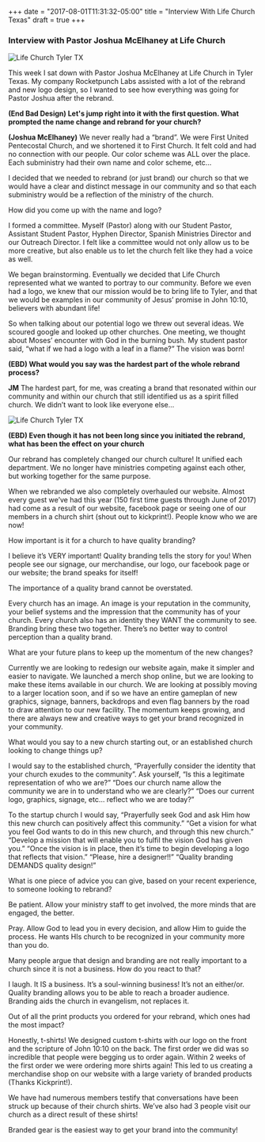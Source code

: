 +++
date = "2017-08-01T11:31:32-05:00"
title = "Interview With Life Church Texas"
draft = true
+++

### Interview with Pastor Joshua McElhaney at Life Church

![Life Church Tyler TX](img/lifechurch.jpg)

This week I sat down with Pastor Joshua McElhaney at Life Church in Tyler Texas. My company Rocketpunch Labs assisted with a lot of the rebrand and new logo design, so I wanted to see how everything was going for Pastor Joshua after the rebrand.

**(End Bad Design) Let's jump right into it with the first question. What prompted the name change and rebrand for your church?**

**(Joshua McElhaney)** We never really had a “brand”. We were First United Pentecostal Church, and we shortened it to First Church. It felt cold and had no connection with our people. Our color scheme was ALL over the place. Each subministry had their own name and color scheme, etc…

I decided that we needed to rebrand (or just brand) our church so that we would have a clear and distinct message in our community and so that each subministry would be a reflection of the ministry of the church.

How did you come up with the name and logo?

I formed a committee. Myself (Pastor) along with our Student Pastor, Assistant Student Pastor, Hyphen Director, Spanish Ministries Director and our Outreach Director. I felt like a committee would not only allow us to be more creative, but also enable us to let the church felt like they had a voice as well.

We began brainstorming. Eventually we decided that Life Church represented what we wanted to portray to our community. Before we even had a logo, we knew that our mission would be to bring life to Tyler, and that we would be examples in our community of Jesus’ promise in John 10:10, believers with abundant life!

So when talking about our potential logo we threw out several ideas. We scoured google and looked up other churches. One meeting, we thought about Moses’ encounter with God in the burning bush. My student pastor said, “what if we had a logo with a leaf in a flame?” The vision was born!

**(EBD) What would you say was the hardest part of the whole rebrand process?**

**JM** The hardest part, for me, was creating a brand that resonated within our community and within our church that still identified us as a spirit filled church. We didn’t want to look like everyone else…

![Life Church Tyler TX](img/lifechurchsign.jpg)

**(EBD) Even though it has not been long since you initiated the rebrand, what has been the effect on your church**

Our rebrand has completely changed our church culture! It unified each department. We no longer have ministries competing against each other, but working together for the same purpose.

When we rebranded we also completely overhauled our website. Almost every guest we’ve had this year (150 first time guests through June of 2017) had come as a result of our website, facebook page or seeing one of our members in a church shirt (shout out to kickprint!). People know who we are now!

How important is it for a church to have quality branding?

I believe it’s VERY important! Quality branding tells the story for you! When people see our signage, our merchandise, our logo, our facebook page or our website; the brand speaks for itself!

The importance of a quality brand cannot be overstated.

Every church has an image. An image is your reputation in the community, your belief systems and the impression that the community has of your church. Every church also has an identity they WANT the community to see. Branding bring these two together. There’s no better way to control perception than a quality brand.

What are your future plans to keep up the momentum of the new changes?

Currently we are looking to redesign our website again, make it simpler and easier to navigate. We launched a merch shop online, but we are looking to make these items available in our church. We are looking at possibly moving to a larger location soon, and if so we have an entire gameplan of new graphics, signage, banners, backdrops and even flag banners by the road to draw attention to our new facility. The momentum keeps growing, and there are always new and creative ways to get your brand recognized in your community.

What would you say to a new church starting out, or an established church looking to change things up?

I would say to the established church,
“Prayerfully consider the identity that your church exudes to the community”. Ask yourself, “Is this a legitimate representation of who we are?”
“Does our church name allow the community we are in to understand who we are clearly?”
“Does our current logo, graphics, signage, etc… reflect who we are today?”

To the startup church I would say, 
“Prayerfully seek God and ask Him how this new church can positively affect this community.”
“Get a vision for what you feel God wants to do in this new church, and through this new church.”
“Develop a mission that will enable you to fulfil the vision God has given you.”
“Once the vision is in place, then it’s time to begin developing a logo that reflects that vision.”
“Please, hire a designer!!”
“Quality branding DEMANDS quality design!”

What is one piece of advice you can give, based on your recent experience, to someone looking to rebrand?

Be patient. Allow your ministry staff to get involved, the more minds that are engaged, the better.

Pray. Allow God to lead you in every decision, and allow Him to guide the process. He wants HIs church to be recognized in your community more than you do.

Many people argue that design and branding are not really important to a church since it is not a business. How do you react to that?

I laugh. It IS a business. It’s a soul-winning business! It’s not an either/or. Quality branding allows you to be able to reach a broader audience. Branding aids the church in evangelism, not replaces it.

Out of all the print products you ordered for your rebrand, which ones had the most impact?

Honestly, t-shirts! We designed custom t-shirts with our logo on the front and the scripture of John 10:10 on the back. The first order we did was so incredible that people were begging us to order again. Within 2 weeks of the first order we were ordering more shirts again! This led to us creating a merchandise shop on our website with a large variety of branded products (Thanks Kickprint!).

We have had numerous members testify that conversations have been struck up because of their church shirts. We’ve also had 3 people visit our church as a direct result of these shirts!

Branded gear is the easiest way to get your brand into the community!
